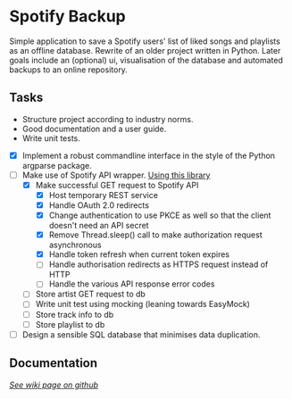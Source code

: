 # Spotify Backup

Simple application to save a Spotify users' list of liked songs and
playlists as an offline database. Rewrite of an older project written in
Python. Later goals include an (optional) ui, visualisation of the
database and automated backups to an online repository.

## Tasks

- Structure project according to industry norms.
- Good documentation and a user guide.
- Write unit tests.
- [x] Implement a robust commandline interface in the style of the Python argparse package.
- [ ] Make use of Spotify API wrapper. [Using this library](
  https://github.com/spotify-web-api-java/spotify-web-api-java/)
  - [x] Make successful GET request to Spotify API
    - [x] Host temporary REST service
    - [x] Handle OAuth 2.0 redirects
    - [x] Change authentication to use PKCE as well so that the client doesn't need an API secret
    - [x] Remove Thread.sleep() call to make authorization request asynchronous
    - [x] Handle token refresh when current token expires
    - [ ] Handle authorisation redirects as HTTPS request instead of HTTP
    - [ ] Handle the various API response error codes
  - [ ] Store artist GET request to db
  - [ ] Write unit test using mocking (leaning towards EasyMock)
  - [ ] Store track info to db
  - [ ] Store playlist to db
- [ ] Design a sensible SQL database that minimises data duplication.

## Documentation

[*See wiki page on github*](https://github.com/JorritScholten/SpotifyBackup/wiki)
